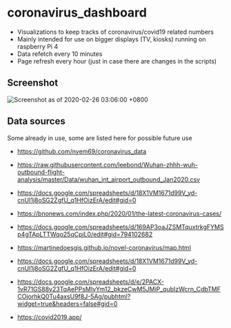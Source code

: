 
# coronavirus_dashboard

- Visualizations to keep tracks of coronavirus/covid19 related numbers
- Mainly intended for use on bigger displays (TV, kiosks) running on raspberry Pi 4
- Data refetch every 10 minutes
- Page refresh every hour (just in case there are changes in the scripts)

## Screenshot

![Screenshot as of 2020-02-26 03:06:00 +0800](https://covid19.analitik.my/screenshot_20200226.png)


## Data sources

Some already in use, some are listed here for possible future use


- https://github.com/nyem69/coronavirus_data

- https://raw.githubusercontent.com/leebond/Wuhan-zhhh-wuh-outbound-flight-analysis/master/Data/wuhan_int_airport_outbound_Jan2020.csv

- https://docs.google.com/spreadsheets/d/18X1VM1671d99V_yd-cnUI1j8oSG2ZgfU_q1HfOizErA/edit#gid=0

- https://bnonews.com/index.php/2020/01/the-latest-coronavirus-cases/

- https://docs.google.com/spreadsheets/d/169AP3oaJZSMTquxtrkgFYMSp4gTApLTTWqo25qCpjL0/edit#gid=794102682

- https://martinedoesgis.github.io/novel-coronavirus/map.html
- https://docs.google.com/spreadsheets/d/18X1VM1671d99V_yd-cnUI1j8oSG2ZgfU_q1HfOizErA/edit#gid=0

- https://docs.google.com/spreadsheets/d/e/2PACX-1vR71GS88y23TqAePPsMIyYm12_bkzeCwM5JMiP_qubIzWcrn_CdbTMFCOjorhkQ0Tu4axsU9f8J-5Ag/pubhtml?widget=true&headers=false#gid=0

- https://covid2019.app/

